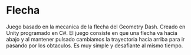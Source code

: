 # Flecha
Juego basado en la mecanica de la flecha del Geometry Dash.
Creado en Unity programado en C#.
El juego consiste en que una flecha va hacia abajo y al mantener pulsado cambiamos la trayectoria hacia arriba para ir pasando por los obtaculos.
Es muy simple y desafiante al mismo tiempo.
